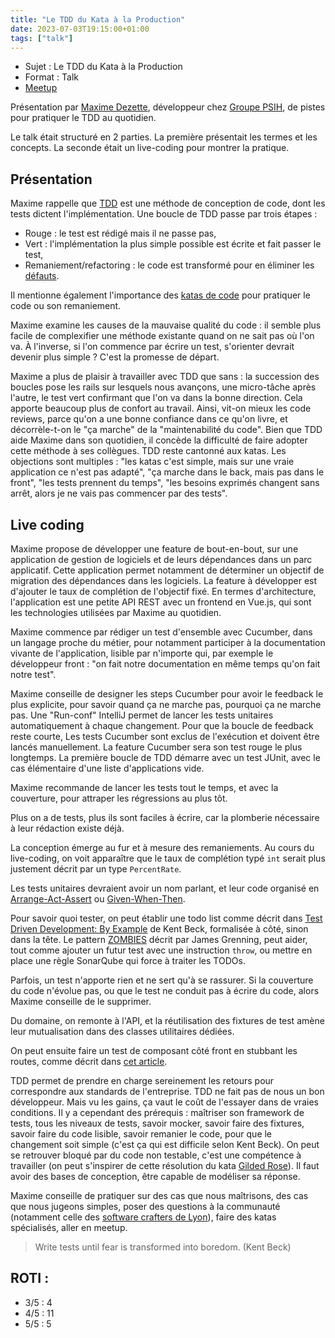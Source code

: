 ```yaml
---
title: "Le TDD du Kata à la Production"
date: 2023-07-03T19:15:00+01:00
tags: ["talk"]
---
```


- Sujet : Le TDD du Kata à la Production
- Format : Talk
- [Meetup](https://www.meetup.com/fr-FR/software-craftsmanship-lyon/events/294134229/)

Présentation par [Maxime Dezette](https://fr.linkedin.com/in/maxime-dezette), développeur chez [Groupe PSIH](https://groupepsih.com/), de pistes pour pratiquer le TDD au quotidien.

Le talk était structuré en 2 parties.
La première présentait les termes et les concepts.
La seconde était un live-coding pour montrer la pratique.

## Présentation

Maxime rappelle que [TDD](https://fr.wikipedia.org/wiki/Test_driven_development) est une méthode de conception de code, dont les tests dictent l'implémentation.
Une boucle de TDD passe par trois étapes :

* Rouge : le test est rédigé mais il ne passe pas,
* Vert : l'implémentation la plus simple possible est écrite et fait passer le test,
* Remaniement/refactoring : le code est transformé pour en éliminer les [défauts](https://fr.wikipedia.org/wiki/Code_smell).

Il mentionne également l'importance des [katas de code](https://fr.wikipedia.org/wiki/Kata_(programmation)) pour pratiquer le code ou son remaniement.

Maxime examine les causes de la mauvaise qualité du code : il semble plus facile de complexifier une méthode existante quand on ne sait pas où l'on va.
À l'inverse, si l'on commence par écrire un test, s'orienter devrait devenir plus simple ?
C'est la promesse de départ.

Maxime a plus de plaisir à travailler avec TDD que sans : la succession des boucles pose les rails sur lesquels nous avançons, une micro-tâche après l'autre, le test vert confirmant que l'on va dans la bonne direction.
Cela apporte beaucoup plus de confort au travail.
Ainsi, vit-on mieux les code reviews, parce qu'on a une bonne confiance dans ce qu'on livre, et décorrèle-t-on le "ça marche" de la "maintenabilité du code".
Bien que TDD aide Maxime dans son quotidien, il concède la difficulté de faire adopter cette méthode à ses collègues.
TDD reste cantonné aux katas.
Les objections sont multiples : "les katas c'est simple, mais sur une vraie application ce n'est pas adapté", "ça marche dans le back, mais pas dans le front", "les tests prennent du temps", "les besoins exprimés changent sans arrêt, alors je ne vais pas commencer par des tests".

## Live coding

Maxime propose de développer une feature de bout-en-bout, sur une application de gestion de logiciels et de leurs dépendances dans un parc applicatif.
Cette application permet notamment de déterminer un objectif de migration des dépendances dans les logiciels.
La feature à développer est d'ajouter le taux de complétion de l'objectif fixé.
En termes d'architecture, l'application est une petite API REST avec un frontend en Vue.js, qui sont les technologies utilisées par Maxime au quotidien.

Maxime commence par rédiger un test d'ensemble avec Cucumber, dans un langage proche du métier, pour notamment participer à la documentation vivante de l'application, lisible par n'importe qui, par exemple le développeur front : "on fait notre documentation en même temps qu'on fait notre test".

Maxime conseille de designer les steps Cucumber pour avoir le feedback le plus explicite, pour savoir quand ça ne marche pas, pourquoi ça ne marche pas.
Une "Run-conf" IntelliJ permet de lancer les tests unitaires automatiquement à chaque changement.
Pour que la boucle de feedback reste courte, Les tests Cucumber sont exclus de l'exécution et doivent être lancés manuellement.
La feature Cucumber sera son test rouge le plus longtemps.
La première boucle de TDD démarre avec un test JUnit, avec le cas élémentaire d'une liste d'applications vide.

Maxime recommande de lancer les tests tout le temps, et avec la couverture, pour attraper les régressions au plus tôt.

Plus on a de tests, plus ils sont faciles à écrire, car la plomberie nécessaire à leur rédaction existe déjà.

La conception émerge au fur et à mesure des remaniements.
Au cours du live-coding, on voit apparaître que le taux de complétion typé `int` serait plus justement décrit par un type  `PercentRate`.

Les tests unitaires devraient avoir un nom parlant, et leur code organisé en [Arrange-Act-Assert](https://learn.microsoft.com/en-us/visualstudio/test/unit-test-basics?view=vs-2022#write-your-tests) ou [Given-When-Then](https://en.wikipedia.org/wiki/Given-When-Then).

Pour savoir quoi tester, on peut établir une todo list comme décrit dans [Test Driven Development: By Example](https://www.amazon.fr/Test-Driven-Development-Kent-Beck/dp/0321146530) de Kent Beck, formalisée à côté, sinon dans la tête.
Le pattern [ZOMBIES](http://blog.wingman-sw.com/tdd-guided-by-zombies) décrit par James Grenning, peut aider, tout comme ajouter un futur test avec une instruction `throw`, ou mettre en place une règle SonarQube qui force à traiter les TODOs.

Parfois, un test n'apporte rien et ne sert qu'à se rassurer.
Si la couverture du code n'évolue pas, ou que le test ne conduit pas à écrire du code, alors Maxime conseille de le supprimer.

Du domaine, on remonte à l'API, et la réutilisation des fixtures de test amène leur mutualisation dans des classes utilitaires dédiées.

On peut ensuite faire un test de composant côté front en stubbant les routes, comme décrit dans [cet article](https://blog.ippon.fr/2019/07/11/des-tests-de-composants-avec-cypress/).

TDD permet de prendre en charge sereinement les retours pour correspondre aux standards de l'entreprise.
TDD ne fait pas de nous un bon développeur.
Mais vu les gains, ça vaut le coût de l'essayer dans de vraies conditions.
Il y a cependant des prérequis : maîtriser son framework de tests, tous les niveaux de tests, savoir mocker, savoir faire des fixtures, savoir faire du code lisible, savoir remanier le code, pour que le changement soit simple (c'est ça qui est difficile selon Kent Beck).
On peut se retrouver bloqué par du code non testable, c'est une compétence à travailler (on peut s'inspirer de cette résolution du kata [Gilded Rose](https://youtu.be/sZxL4uX9ioQ)).
Il faut avoir des bases de conception, être capable de modéliser sa réponse.

Maxime conseille de pratiquer sur des cas que nous maîtrisons, des cas que nous jugeons simples, poser des questions à la communauté (notamment celle des [software crafters de Lyon](https://swcraftlyon.github.io/)), faire des katas spécialisés, aller en meetup.

> Write tests until fear is transformed into boredom. (Kent Beck)

## ROTI :

- 3/5 : 4
- 4/5 : 11
- 5/5 : 5
